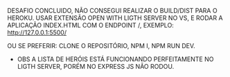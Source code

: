 DESAFIO CONCLUIDO, NÃO CONSEGUI REALIZAR O BUILD/DIST PARA O HEROKU. USAR EXTENSÃO OPEN WITH LIGTH SERVER NO VS, E RODAR A APLICAÇÃO INDEX.HTML COM O ENDPOINT /, EXEMPLO: http://127.0.0.1:5500/


OU SE PREFERIR: CLONE O REPOSITÓRIO, NPM I, NPM RUN DEV.
- OBS A LISTA DE HERÓIS ESTÁ FUNCIONANDO PERFEITAMENTE NO LIGTH SERVER, PORÉM NO EXPRESS JS NÃO RODOU.
